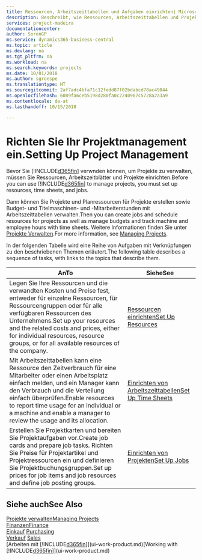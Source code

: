 ```yaml
---
title: Ressourcen, Arbeitszeittabellen und Aufgaben einrichten| Microsoft Docs
description: Beschreibt, wie Ressourcen, Arbeitszeittabellen und Projekte eingerichtet werden, um Projekte zu verwalten.
services: project-madeira
documentationcenter: 
author: SorenGP
ms.service: dynamics365-business-central
ms.topic: article
ms.devlang: na
ms.tgt_pltfrm: na
ms.workload: na
ms.search.keywords: projects
ms.date: 10/01/2018
ms.author: sgroespe
ms.translationtype: HT
ms.sourcegitcommit: 2af7adc4bfa71c12fedd87f02bdabcd78ac49844
ms.openlocfilehash: 6089fa6ceb5198d280fa0c2240967c5728a2a3a9
ms.contentlocale: de-at
ms.lasthandoff: 10/15/2018

---
```

# <a name="setting-up-project-management"></a><span data-ttu-id="a329a-103">Richten Sie Ihr Projektmanagement ein.</span><span class="sxs-lookup"><span data-stu-id="a329a-103">Setting Up Project Management</span></span>
<span data-ttu-id="a329a-104">Bevor Sie [!INCLUDE[d365fin](includes/d365fin_md.md)] verwnden können, um Projekte zu verwalten, müssen Sie Ressourcen, Arbeitszeitblätter und Projekte einrichten.</span><span class="sxs-lookup"><span data-stu-id="a329a-104">Before you can use [!INCLUDE[d365fin](includes/d365fin_md.md)] to manage projects, you must set up resources, time sheets, and jobs.</span></span>

<span data-ttu-id="a329a-105">Dann können Sie Projekte und Planressourcen für Projekte erstellen sowie Budget- und Titelmaschinen- und -Mitarbeiterstunden mit Arbeitszeittabellen verwalten.</span><span class="sxs-lookup"><span data-stu-id="a329a-105">Then you can create jobs and schedule resources for projects as well as manage budgets and track machine and employee hours with time sheets.</span></span> <span data-ttu-id="a329a-106">Weitere Informationen finden Sie unter [Projekte Verwalten](projects-manage-projects.md).</span><span class="sxs-lookup"><span data-stu-id="a329a-106">For more information, see [Managing Projects](projects-manage-projects.md).</span></span>  

<span data-ttu-id="a329a-107">In der folgenden Tabelle wird eine Reihe von Aufgaben mit Verknüpfungen zu den beschriebenen Themen erläutert.</span><span class="sxs-lookup"><span data-stu-id="a329a-107">The following table describes a sequence of tasks, with links to the topics that describe them.</span></span>

| <span data-ttu-id="a329a-108">An</span><span class="sxs-lookup"><span data-stu-id="a329a-108">To</span></span> | <span data-ttu-id="a329a-109">Siehe</span><span class="sxs-lookup"><span data-stu-id="a329a-109">See</span></span> |
| --- | --- |
| <span data-ttu-id="a329a-110">Legen Sie Ihre Ressourcen und die verwandten Kosten und Preise fest, entweder für einzelne Ressourcen, für Ressourcengruppen oder für alle verfügbaren Ressourcen des Unternehmens.</span><span class="sxs-lookup"><span data-stu-id="a329a-110">Set up your resources and the related costs and prices, either for individual resources, resource groups, or for all available resources of the company.</span></span> |[<span data-ttu-id="a329a-111">Ressourcen einrichten</span><span class="sxs-lookup"><span data-stu-id="a329a-111">Set Up Resources</span></span>](projects-how-setup-resources.md) |
| <span data-ttu-id="a329a-112">Mit Arbeitszeittabellen kann eine Ressource den Zeitverbrauch für eine Mitarbeiter oder einen Arbeitsplatz einfach melden, und ein Manager kann den Verbrauch und die Verteilung einfach überprüfen.</span><span class="sxs-lookup"><span data-stu-id="a329a-112">Enable resources to report time usage for an individual or a machine and enable a manager to review the usage and its allocation.</span></span> |[<span data-ttu-id="a329a-113">Einrichten von Arbeitszeittabellen</span><span class="sxs-lookup"><span data-stu-id="a329a-113">Set Up Time Sheets</span></span>](projects-how-setup-time-sheets.md) |
| <span data-ttu-id="a329a-114">Erstellen Sie Projektkarten und bereiten Sie Projektaufgaben vor.</span><span class="sxs-lookup"><span data-stu-id="a329a-114">Create job cards and prepare job tasks.</span></span> <span data-ttu-id="a329a-115">Richten Sie Preise für Projektartikel und Projektressourcen ein und definieren Sie Projektbuchungsgruppen.</span><span class="sxs-lookup"><span data-stu-id="a329a-115">Set up prices for job items and job resources and define job posting groups.</span></span> |[<span data-ttu-id="a329a-116">Einrichten von Projekten</span><span class="sxs-lookup"><span data-stu-id="a329a-116">Set Up Jobs</span></span>](projects-how-setup-jobs.md) |

## <a name="see-also"></a><span data-ttu-id="a329a-117">Siehe auch</span><span class="sxs-lookup"><span data-stu-id="a329a-117">See Also</span></span>
[<span data-ttu-id="a329a-118">Projekte verwalten</span><span class="sxs-lookup"><span data-stu-id="a329a-118">Managing Projects</span></span>](projects-manage-projects.md)  
[<span data-ttu-id="a329a-119">Finanzen</span><span class="sxs-lookup"><span data-stu-id="a329a-119">Finance</span></span>](finance.md)  
<span data-ttu-id="a329a-120">[Einkauf](purchasing-manage-purchasing.md)       </span><span class="sxs-lookup"><span data-stu-id="a329a-120">[Purchasing](purchasing-manage-purchasing.md)       </span></span>  
<span data-ttu-id="a329a-121">[Verkauf](sales-manage-sales.md)   </span><span class="sxs-lookup"><span data-stu-id="a329a-121">[Sales](sales-manage-sales.md)   </span></span>  
<span data-ttu-id="a329a-122">[Arbeiten mit [!INCLUDE[d365fin](includes/d365fin_md.md)]](ui-work-product.md)</span><span class="sxs-lookup"><span data-stu-id="a329a-122">[Working with [!INCLUDE[d365fin](includes/d365fin_md.md)]](ui-work-product.md)</span></span>  

